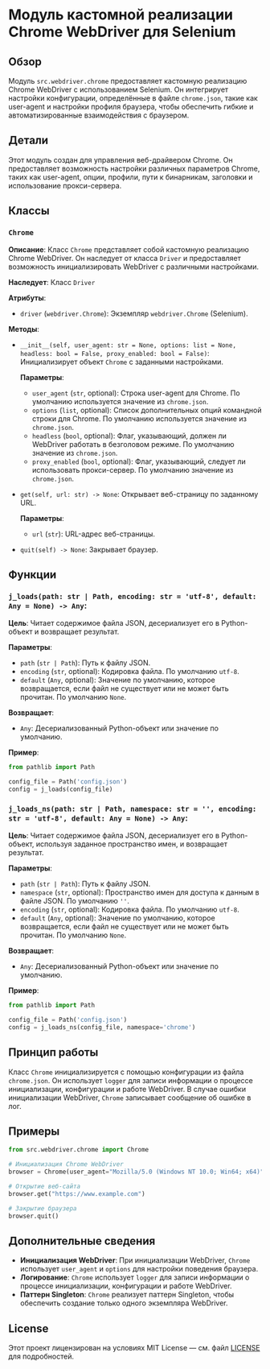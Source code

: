 # Модуль кастомной реализации Chrome WebDriver для Selenium

## Обзор

Модуль `src.webdriver.chrome` предоставляет кастомную реализацию Chrome WebDriver с использованием Selenium. Он интегрирует настройки конфигурации, определённые в файле `chrome.json`, такие как user-agent и настройки профиля браузера, чтобы обеспечить гибкие и автоматизированные взаимодействия с браузером.

## Детали

Этот модуль создан для управления веб-драйвером Chrome. Он предоставляет возможность настройки различных параметров Chrome, таких как user-agent, опции, профили, пути к бинарникам, заголовки и использование прокси-сервера. 

## Классы

### `Chrome`

**Описание**: Класс `Chrome` представляет собой кастомную реализацию Chrome WebDriver. Он наследует от класса `Driver` и предоставляет возможность инициализировать WebDriver с различными настройками.

**Наследует**: Класс `Driver`

**Атрибуты**:

- `driver` (`webdriver.Chrome`): Экземпляр `webdriver.Chrome` (Selenium).

**Методы**:

- `__init__(self, user_agent: str = None, options: list = None, headless: bool = False, proxy_enabled: bool = False)`: Инициализирует объект `Chrome` с заданными настройками.

    **Параметры**:
    - `user_agent` (`str`, optional): Строка user-agent для Chrome. По умолчанию используется значение из `chrome.json`.
    - `options` (`list`, optional): Список дополнительных опций командной строки для Chrome. По умолчанию используется значение из `chrome.json`.
    - `headless` (`bool`, optional): Флаг, указывающий, должен ли WebDriver работать в безголовом режиме. По умолчанию значение из `chrome.json`.
    - `proxy_enabled` (`bool`, optional): Флаг, указывающий, следует ли использовать прокси-сервер. По умолчанию значение из `chrome.json`.

- `get(self, url: str) -> None`: Открывает веб-страницу по заданному URL.

    **Параметры**:
    - `url` (`str`): URL-адрес веб-страницы.

- `quit(self) -> None`: Закрывает браузер.


## Функции

### `j_loads(path: str | Path, encoding: str = 'utf-8', default: Any = None) -> Any`:

**Цель**: Читает содержимое файла JSON, десериализует его в Python-объект и возвращает результат.

**Параметры**:

- `path` (`str | Path`): Путь к файлу JSON.
- `encoding` (`str`, optional): Кодировка файла. По умолчанию `utf-8`.
- `default` (`Any`, optional): Значение по умолчанию, которое возвращается, если файл не существует или не может быть прочитан. По умолчанию `None`.

**Возвращает**:
- `Any`: Десериализованный Python-объект или значение по умолчанию.

**Пример**:

```python
from pathlib import Path

config_file = Path('config.json')
config = j_loads(config_file)
```

### `j_loads_ns(path: str | Path, namespace: str = '', encoding: str = 'utf-8', default: Any = None) -> Any`:

**Цель**: Читает содержимое файла JSON, десериализует его в Python-объект,  используя заданное пространство имен, и возвращает результат.

**Параметры**:

- `path` (`str | Path`): Путь к файлу JSON.
- `namespace` (`str`, optional): Пространство имен для доступа к данным в файле JSON. По умолчанию `''`.
- `encoding` (`str`, optional): Кодировка файла. По умолчанию `utf-8`.
- `default` (`Any`, optional): Значение по умолчанию, которое возвращается, если файл не существует или не может быть прочитан. По умолчанию `None`.

**Возвращает**:
- `Any`: Десериализованный Python-объект или значение по умолчанию.

**Пример**:

```python
from pathlib import Path

config_file = Path('config.json')
config = j_loads_ns(config_file, namespace='chrome')
```

## Принцип работы

Класс `Chrome` инициализируется с помощью конфигурации из файла `chrome.json`. Он использует `logger` для записи информации о процессе инициализации, конфигурации и работе WebDriver. В случае ошибки инициализации WebDriver, `Chrome` записывает сообщение об ошибке в лог.

## Примеры

```python
from src.webdriver.chrome import Chrome

# Инициализация Chrome WebDriver
browser = Chrome(user_agent="Mozilla/5.0 (Windows NT 10.0; Win64; x64)", options=["--headless", "--disable-gpu"])

# Открытие веб-сайта
browser.get("https://www.example.com")

# Закрытие браузера
browser.quit()
```

## Дополнительные сведения

- **Инициализация WebDriver**: При инициализации WebDriver, `Chrome` использует `user_agent` и `options` для настройки поведения браузера.
- **Логирование**: `Chrome` использует `logger` для записи информации о процессе инициализации, конфигурации и работе WebDriver.
- **Паттерн Singleton**: `Chrome` реализует паттерн Singleton, чтобы обеспечить создание только одного экземпляра WebDriver.

## License

Этот проект лицензирован на условиях MIT License — см. файл [LICENSE](../../LICENSE) для подробностей.